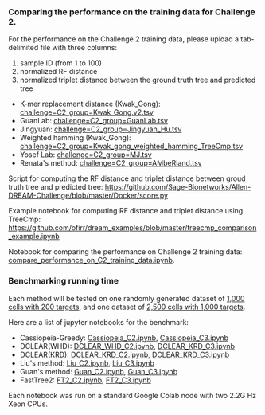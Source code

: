 ### Comparing the performance on the training data for Challenge 2.
For the performance on the Challenge 2 training data,  please upload a tab-delimited file with three columns: 
1. sample ID (from 1 to 100)
2. normalized RF distance
3. normalized triplet distance between the ground truth tree and predicted tree 

* K-mer replacement distance (Kwak_Gong): [challenge=C2_group=Kwak_Gong.v2.tsv](challenge=C2_group=Kwak_Gong.v2.tsv)
* GuanLab: [challenge=C2_group=GuanLab.tsv](challenge=C2_group=GuanLab.tsv)
* Jingyuan: [challenge=C2_group=Jingyuan_Hu.tsv](challenge=C2_group=Jingyuan_Hu.tsv)
* Weighted hamming (Kwak_Gong): [challenge=C2_group=Kwak_gong_weighted_hamming_TreeCmp.tsv](challenge=C2_group=Kwak_gong_weighted_hamming_TreeCmp.tsv)
* Yosef Lab: [challenge=C2_group=MJ.tsv](challenge=C2_group=MJ.tsv)
* Renata's method: [challenge=C2_group=AMbeRland.tsv](challenge=C2_group=AMbeRland.tsv)

Script for computing the RF distance and triplet distance between groud truth tree and predicted tree: 
https://github.com/Sage-Bionetworks/Allen-DREAM-Challenge/blob/master/Docker/score.py

Example notebook for computing RF distance and triplet distance using TreeCmp: https://github.com/ofirr/dream_examples/blob/master/treecmp_comparison_example.ipynb

Notebook for comparing the performance on Challenge 2 training data: [compare_performance_on_C2_training_data.ipynb](compare_performance_on_C2_training_data.ipynb). 

### Benchmarking running time 
Each method will be tested on one randomly generated dataset of [1,000 cells with 200 targets](https://s3.msi.umn.edu/gongx030/rlib/C2_C3_training_data_performance/C2_test.tsv), and one dataset of [2,500 cells with 1,000 targets](https://s3.msi.umn.edu/gongx030/rlib/C2_C3_training_data_performance/C3_test.tsv). 

Here are a list of jupyter notebooks for the benchmark:
* Cassiopeia-Greedy: [Cassiopeia_C2.ipynb](Cassiopeia_C2.ipynb), [Cassiopeia_C3.ipynb](Cassiopeia_C3.ipynb)
* DCLEAR(WHD): [DCLEAR_WHD_C2.ipynb](DCLEAR_WHD_C2.ipynb), [DCLEAR_KRD_C3.ipynb](DCLEAR_WHD_C3.ipynb)
* DCLEAR(KRD): [DCLEAR_KRD_C2.ipynb](DCLEAR_KRD_C2.ipynb), [DCLEAR_KRD_C3.ipynb](DCLEAR_WHD_C3.ipynb)
* Liu's method: [Liu_C2.ipynb](Liu_C2.ipynb), [Liu_C3.ipynb](Liu_C3.ipynb)
* Guan's method: [Guan_C2.ipynb](Guan_C2.ipynb), [Guan_C3.ipynb](Guan_C3.ipynb)
* FastTree2: [FT2_C2.ipynb](FT2_C2.ipynb), [FT2_C3.ipynb](FT2_C3.ipynb)

Each notebook was run on a standard Google Colab node with two 2.2G Hz Xeon CPUs. 
